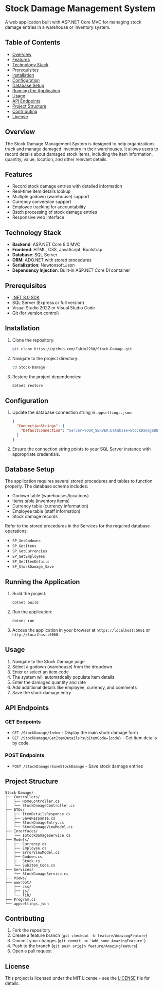# Stock Damage Management System

A web application built with ASP.NET Core MVC for managing stock damage entries in a warehouse or inventory system.

## Table of Contents

- [Overview](#overview)
- [Features](#features)
- [Technology Stack](#technology-stack)
- [Prerequisites](#prerequisites)
- [Installation](#installation)
- [Configuration](#configuration)
- [Database Setup](#database-setup)
- [Running the Application](#running-the-application)
- [Usage](#usage)
- [API Endpoints](#api-endpoints)
- [Project Structure](#project-structure)
- [Contributing](#contributing)
- [License](#license)

## Overview

The Stock Damage Management System is designed to help organizations track and manage damaged inventory in their warehouses. It allows users to record details about damaged stock items, including the item information, quantity, value, location, and other relevant details.

## Features

- Record stock damage entries with detailed information
- Real-time item details lookup
- Multiple godown (warehouse) support
- Currency conversion support
- Employee tracking for accountability
- Batch processing of stock damage entries
- Responsive web interface

## Technology Stack

- **Backend**: ASP.NET Core 8.0 MVC
- **Frontend**: HTML, CSS, JavaScript, Bootstrap
- **Database**: SQL Server
- **ORM**: ADO.NET with stored procedures
- **Serialization**: Newtonsoft.Json
- **Dependency Injection**: Built-in ASP.NET Core DI container

## Prerequisites

- [.NET 8.0 SDK](https://dotnet.microsoft.com/download/dotnet/8.0)
- SQL Server (Express or full version)
- Visual Studio 2022 or Visual Studio Code
- Git (for version control)

## Installation

1. Clone the repository:

   ```bash
   git clone https://github.com/Fahim2280/Stock-Damage.git
   ```

2. Navigate to the project directory:

   ```bash
   cd Stock-Damage
   ```

3. Restore the project dependencies:
   ```bash
   dotnet restore
   ```

## Configuration

1. Update the database connection string in `appsettings.json`:

   ```json
   {
     "ConnectionStrings": {
       "DefaultConnection": "Server=YOUR_SERVER;Database=StockDamageDB;User Id=YOUR_USERNAME;Password=YOUR_PASSWORD;TrustServerCertificate=True;"
     }
   }
   ```

2. Ensure the connection string points to your SQL Server instance with appropriate credentials.

## Database Setup

The application requires several stored procedures and tables to function properly. The database schema includes:

- Godown table (warehouses/locations)
- Items table (inventory items)
- Currency table (currency information)
- Employee table (staff information)
- Stock damage records

Refer to the stored procedures in the Services for the required database operations:

- `SP_GetGodowns`
- `SP_GetItems`
- `SP_GetCurrencies`
- `SP_GetEmployees`
- `SP_GetItemDetails`
- `SP_StockDamage_Save`

## Running the Application

1. Build the project:

   ```bash
   dotnet build
   ```

2. Run the application:

   ```bash
   dotnet run
   ```

3. Access the application in your browser at `https://localhost:5001` or `http://localhost:5000`

## Usage

1. Navigate to the Stock Damage page
2. Select a godown (warehouse) from the dropdown
3. Enter or select an item code
4. The system will automatically populate item details
5. Enter the damaged quantity and rate
6. Add additional details like employee, currency, and comments
7. Save the stock damage entry

## API Endpoints

### GET Endpoints

- `GET /StockDamage/Index` - Display the main stock damage form
- `GET /StockDamage/GetItemDetails?subItemCode={code}` - Get item details by code

### POST Endpoints

- `POST /StockDamage/SaveStockDamage` - Save stock damage entries

## Project Structure

```
Stock-Damage/
├── Controllers/
│   ├── HomeController.cs
│   └── StockDamageController.cs
├── DTOs/
│   ├── ItemDetailsResponse.cs
│   ├── SaveResponse.cs
│   ├── StockDamageEntry.cs
│   └── StockDamageViewModel.cs
├── Interfaces/
│   └── IStockDamageService.cs
├── Models/
│   ├── Currency.cs
│   ├── Employee.cs
│   ├── ErrorViewModel.cs
│   ├── Godown.cs
│   ├── Stock.cs
│   └── SubItem_Code.cs
├── Services/
│   └── StockDamageService.cs
├── Views/
├── wwwroot/
│   ├── css/
│   ├── js/
│   └── lib/
├── Program.cs
└── appsettings.json
```

## Contributing

1. Fork the repository
2. Create a feature branch (`git checkout -b feature/AmazingFeature`)
3. Commit your changes (`git commit -m 'Add some AmazingFeature'`)
4. Push to the branch (`git push origin feature/AmazingFeature`)
5. Open a pull request

## License

This project is licensed under the MIT License - see the [LICENSE](LICENSE) file for details.
